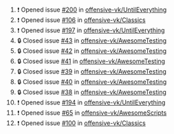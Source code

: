 <!--START_SECTION:activity-->
1. ❗ Opened issue [#200](https://github.com/offensive-vk/UntilEverything/issues/200) in [offensive-vk/UntilEverything](https://github.com/offensive-vk/UntilEverything)
2. ❗ Opened issue [#106](https://github.com/offensive-vk/Classics/issues/106) in [offensive-vk/Classics](https://github.com/offensive-vk/Classics)
3. ❗ Opened issue [#197](https://github.com/offensive-vk/UntilEverything/issues/197) in [offensive-vk/UntilEverything](https://github.com/offensive-vk/UntilEverything)
4. 🔒 Closed issue [#43](https://github.com/offensive-vk/AwesomeTesting/issues/43) in [offensive-vk/AwesomeTesting](https://github.com/offensive-vk/AwesomeTesting)
5. 🔒 Closed issue [#42](https://github.com/offensive-vk/AwesomeTesting/issues/42) in [offensive-vk/AwesomeTesting](https://github.com/offensive-vk/AwesomeTesting)
6. 🔒 Closed issue [#41](https://github.com/offensive-vk/AwesomeTesting/issues/41) in [offensive-vk/AwesomeTesting](https://github.com/offensive-vk/AwesomeTesting)
7. 🔒 Closed issue [#39](https://github.com/offensive-vk/AwesomeTesting/issues/39) in [offensive-vk/AwesomeTesting](https://github.com/offensive-vk/AwesomeTesting)
8. 🔒 Closed issue [#40](https://github.com/offensive-vk/AwesomeTesting/issues/40) in [offensive-vk/AwesomeTesting](https://github.com/offensive-vk/AwesomeTesting)
9. 🔒 Closed issue [#38](https://github.com/offensive-vk/AwesomeTesting/issues/38) in [offensive-vk/AwesomeTesting](https://github.com/offensive-vk/AwesomeTesting)
10. ❗ Opened issue [#194](https://github.com/offensive-vk/UntilEverything/issues/194) in [offensive-vk/UntilEverything](https://github.com/offensive-vk/UntilEverything)
11. ❗ Opened issue [#65](https://github.com/offensive-vk/AwesomeScripts/issues/65) in [offensive-vk/AwesomeScripts](https://github.com/offensive-vk/AwesomeScripts)
12. ❗ Opened issue [#100](https://github.com/offensive-vk/Classics/issues/100) in [offensive-vk/Classics](https://github.com/offensive-vk/Classics)
<!--END_SECTION:activity-->